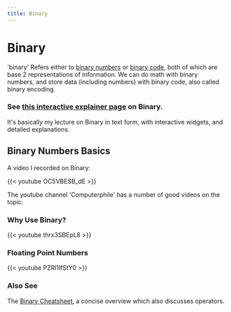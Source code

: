 ```yaml
---
title: Binary
---
```

# Binary
'binary' Refers either to [binary numbers](https://en.wikipedia.org/wiki/Binary_number) or [binary code](https://en.wikipedia.org/wiki/Binary_code), both of which are base 2 representations of information. We can do math with binary numbers, and store data (including numbers) with binary code, also called binary encoding.

### See [this interactive explainer page](https://explainers.hdyar.com/binary/index.html) on Binary.

It's basically my lecture on Binary in text form, with interactive widgets, and detailed explanations.

## Binary Numbers Basics

A video I recorded on Binary:

{{< youtube OC5VBESB_dE >}} 

The youtube channel 'Computerphile' has a number of good videos on the topic:

### Why Use Binary?
{{< youtube thrx3SBEpL8 >}}

### Floating Point Numbers
{{< youtube PZRI1IfStY0 >}}

### Also See

The [Binary Cheatsheet](https://timseverien.github.io/binary-cheatsheet/), a concise overview which also discusses operators.